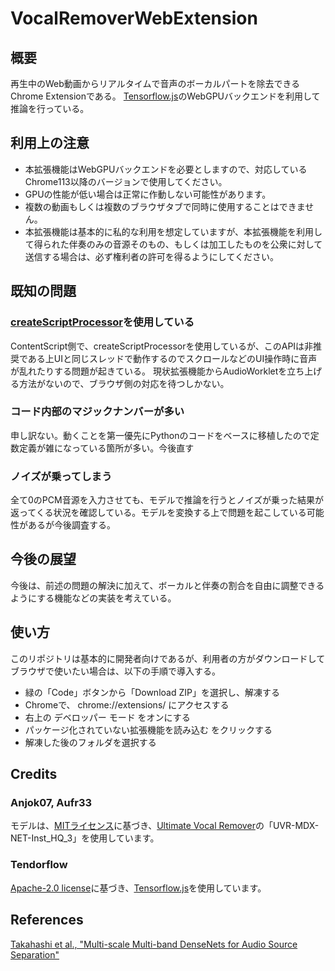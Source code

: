 # VocalRemoverWebExtension

## 概要
再生中のWeb動画からリアルタイムで音声のボーカルパートを除去できるChrome Extensionである。
[Tensorflow.js](https://github.com/tensorflow/tfjs)のWebGPUバックエンドを利用して推論を行っている。

## 利用上の注意
- 本拡張機能はWebGPUバックエンドを必要としますので、対応しているChrome113以降のバージョンで使用してください。
- GPUの性能が低い場合は正常に作動しない可能性があります。
- 複数の動画もしくは複数のブラウザタブで同時に使用することはできません。
- 本拡張機能は基本的に私的な利用を想定していますが、本拡張機能を利用して得られた伴奏のみの音源そのもの、もしくは加工したものを公衆に対して送信する場合は、必ず権利者の許可を得るようにしてください。

## 既知の問題
### [createScriptProcessor](https://developer.mozilla.org/ja/docs/Web/API/BaseAudioContext/createScriptProcessor)を使用している
ContentScript側で、createScriptProcessorを使用しているが、このAPIは非推奨である上UIと同じスレッドで動作するのでスクロールなどのUI操作時に音声が乱れたりする問題が起きている。
現状拡張機能からAudioWorkletを立ち上げる方法がないので、ブラウザ側の対応を待つしかない。

### コード内部のマジックナンバーが多い
申し訳ない。動くことを第一優先にPythonのコードをベースに移植したので定数定義が雑になっている箇所が多い。今後直す

### ノイズが乗ってしまう
全て0のPCM音源を入力させても、モデルで推論を行うとノイズが乗った結果が返ってくる状況を確認している。モデルを変換する上で問題を起こしている可能性があるが今後調査する。

## 今後の展望
今後は、前述の問題の解決に加えて、ボーカルと伴奏の割合を自由に調整できるようにする機能などの実装を考えている。

## 使い方
このリポジトリは基本的に開発者向けであるが、利用者の方がダウンロードしてブラウザで使いたい場合は、以下の手順で導入する。
- 緑の「Code」ボタンから「Download ZIP」を選択し、解凍する
- Chromeで、 chrome://extensions/ にアクセスする
- 右上の デベロッパー モード をオンにする
- パッケージ化されていない拡張機能を読み込む をクリックする
- 解凍した後のフォルダを選択する

## Credits
### Anjok07, Aufr33
モデルは、[MITライセンス](https://github.com/Anjok07/ultimatevocalremovergui/blob/v5.2.0/LICENSE)に基づき、[Ultimate Vocal Remover](https://github.com/Anjok07/ultimatevocalremovergui)の「UVR-MDX-NET-Inst_HQ_3」を使用しています。
### Tendorflow
[Apache-2.0 license](https://github.com/tensorflow/tfjs/blob/master/LICENSE)に基づき、[Tensorflow.js](https://github.com/tensorflow/tfjs)を使用しています。

## References
[Takahashi et al., "Multi-scale Multi-band DenseNets for Audio Source Separation"](https://arxiv.org/pdf/1706.09588.pdf)
